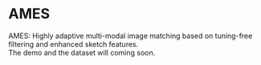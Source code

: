 # AMES
 AMES: Highly adaptive multi-modal image matching based on tuning-free filtering and enhanced sketch features. <br>
The demo and the dataset will coming soon.
